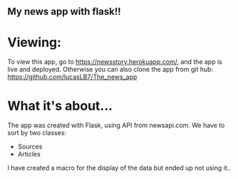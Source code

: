 ## My news app with flask!! ##


# Viewing: #

To view this app, go to https://newsstory.herokuapp.com/, and the app is live and deployed.
Otherwise you can also clone the app from git hub: https://github.com/lucasLB7/The_news_app



# What it's about... #


The app was created with Flask, using API from newsapi.com.
We have to sort by two classes:

- Sources
- Articles

I have created a macro for the display of the data but ended up not using it..